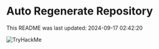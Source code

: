 # Auto Regenerate Repository

This README was last updated: 2024-09-17 02:42:20

 ![TryHackMe](https://tryhackme.com/badge/533634)